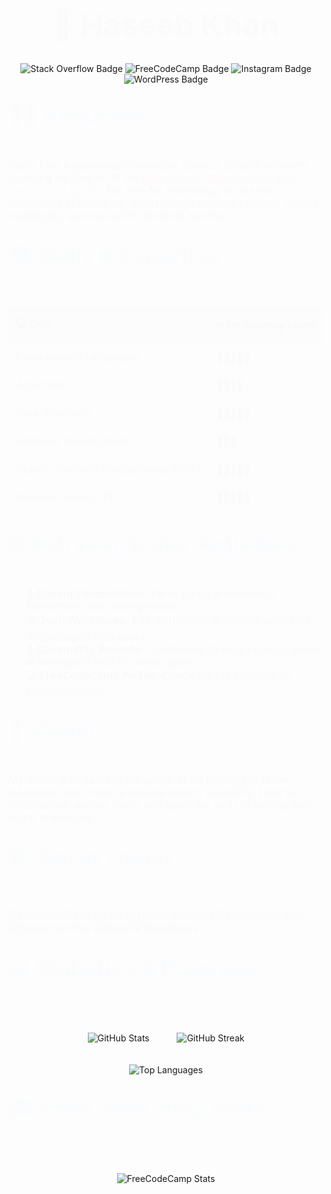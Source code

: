 <h1 align="center" style="font-size: 3.5em; color: #4CAF50; animation: fadeIn 2s;">🌟 Haseeb Khan</h1>

<p align="center">
    <img src="https://img.shields.io/badge/Stack_Overflow-FFA500?style=for-the-badge&logo=stackoverflow" alt="Stack Overflow Badge">
    <img src="https://img.shields.io/badge/FreeCodeCamp-00BFFF?style=for-the-badge&logo=freecodecamp" alt="FreeCodeCamp Badge">
    <img src="https://img.shields.io/badge/Instagram-D32F2F?style=for-the-badge&logo=instagram" alt="Instagram Badge">
    <img src="https://img.shields.io/badge/WordPress-21759B?style=for-the-badge&logo=wordpress" alt="WordPress Badge">
</p>

<h2 style="font-size: 2.5em; color: #2196F3; animation: slideIn 2s;">👨‍🎓 About Me</h2>
<p style="font-size: 1.2em; animation: fadeIn 2s;">
    Hello! I am a passionate Computer Science student currently pursuing my degree at the 
    <a href="https://www.umt.edu.pk" style="color: #FF5722; text-decoration: underline;">University of Management and Technology (UMT)</a>. 
    My love for technology drives me to continually enhance my skills through exciting projects, coding challenges, and real-world problem-solving.
</p>

<h2 style="font-size: 2.5em; color: #2196F3; animation: slideIn 2s;">📚 Skills & Expertise</h2>
<table align="center" style="width: 100%; border-collapse: collapse; font-size: 1.2em; animation: fadeIn 2s;">
    <thead>
        <tr style="background-color: #f2f2f2;">
            <th style="padding: 12px; text-align: left; border-bottom: 2px solid #ddd;">💻 Skill</th>
            <th style="padding: 12px; text-align: left; border-bottom: 2px solid #ddd;">🔥 Proficiency Level</th>
        </tr>
    </thead>
    <tbody>
        <tr>
            <td style="padding: 12px; border-bottom: 1px solid #ddd;">Programming Languages</td>
            <td style="padding: 12px; border-bottom: 1px solid #ddd;">🌟🌟🌟🌟🌟</td>
        </tr>
        <tr>
            <td style="padding: 12px; border-bottom: 1px solid #ddd;">Algorithms</td>
            <td style="padding: 12px; border-bottom: 1px solid #ddd;">🌟🌟🌟🌟</td>
        </tr>
        <tr>
            <td style="padding: 12px; border-bottom: 1px solid #ddd;">Data Structures</td>
            <td style="padding: 12px; border-bottom: 1px solid #ddd;">🌟🌟🌟🌟🌟</td>
        </tr>
        <tr>
            <td style="padding: 12px; border-bottom: 1px solid #ddd;">Software Development</td>
            <td style="padding: 12px; border-bottom: 1px solid #ddd;">🌟🌟🌟</td>
        </tr>
        <tr>
            <td style="padding: 12px; border-bottom: 1px solid #ddd;">Object-Oriented Programming (OOP)</td>
            <td style="padding: 12px; border-bottom: 1px solid #ddd;">🌟🌟🌟🌟🌟</td>
        </tr>
        <tr>
            <td style="padding: 12px; border-bottom: 1px solid #ddd;">Problem Solving (PF)</td>
            <td style="padding: 12px; border-bottom: 1px solid #ddd;">🌟🌟🌟🌟🌟</td>
        </tr>
    </tbody>
</table>

<h2 style="font-size: 2.5em; color: #2196F3; animation: slideIn 2s;">🌐 Extracurricular Activities</h2>
<ul style="font-size: 1.2em; animation: fadeIn 2s; list-style-type: none;">
    <li>🎯 <strong>Coding Competitions:</strong> Participated in numerous hackathons and coding events.</li>
    <li>🛠️ <strong>Tech Workshops:</strong> Led workshops to explore emerging technologies with peers.</li>
    <li>🤝 <strong>Community Projects:</strong> Contributed to local projects aimed at leveraging tech for social good.</li>
    <li>💻 <strong>FreeCodeCamp Profile:</strong> Check out my progress on <a href="https://www.freecodecamp.org/Haseeb__Khan" style="color: #FF5722; text-decoration: underline;">FreeCodeCamp</a>.</li>
</ul>

<h2 style="font-size: 2.5em; color: #2196F3; animation: slideIn 2s;">🚀 Vision</h2>
<p style="font-size: 1.2em; animation: fadeIn 2s;">
    My vision is to harness the power of technology to foster innovation and create a positive impact in society. I aim to continuously evolve, learn, and apply my skills in solving real-world challenges.
</p>

<h2 style="font-size: 2.5em; color: #2196F3; animation: slideIn 2s;">📫 Get in Touch</h2>
<p style="font-size: 1.2em; animation: fadeIn 2s;">
    <a href="https://www.linkedin.com/in/haseebkhan" style="text-decoration: none;">
        <img src="https://img.shields.io/badge/LinkedIn-0077B5?style=for-the-badge&logo=linkedin&logoColor=white" alt="LinkedIn">
    </a>
    <a href="https://www.instagram.com/haseebkhan" style="text-decoration: none;">
        <img src="https://img.shields.io/badge/Instagram-E4405F?style=for-the-badge&logo=instagram&logoColor=white" alt="Instagram">
    </a>
    <a href="https://twitter.com/haseebkhan" style="text-decoration: none;">
        <img src="https://img.shields.io/badge/Twitter-1DA1F2?style=for-the-badge&logo=twitter&logoColor=white" alt="Twitter">
    </a>
    <a href="https://www.reddit.com/user/haseebkhan" style="text-decoration: none;">
        <img src="https://img.shields.io/badge/Reddit-FF4500?style=for-the-badge&logo=reddit&logoColor=white" alt="Reddit">
    </a>
    <a href="https://www.freecodecamp.org/Haseeb__Khan" style="text-decoration: none;">
        <img src="https://img.shields.io/badge/FreeCodeCamp-0A0A23?style=for-the-badge&logo=freecodecamp&logoColor=white" alt="FreeCodeCamp">
    </a>
    <a href="https://stackoverflow.com/users/your-id/haseebkhan" style="text-decoration: none;">
        <img src="https://img.shields.io/badge/StackOverflow-F58025?style=for-the-badge&logo=stackoverflow&logoColor=white" alt="StackOverflow">
    </a>
    <a href="mailto:haseeb@example.com" style="text-decoration: none;">
        <img src="https://img.shields.io/badge/Gmail-D14836?style=for-the-badge&logo=gmail&logoColor=white" alt="Email">
    </a>
    <a href="https://haseebkhan.wordpress.com" style="text-decoration: none;">
        <img src="https://img.shields.io/badge/WordPress-21759B?style=for-the-badge&logo=wordpress&logoColor=white" alt="WordPress">
    </a>
</p>

<h2 style="font-size: 2.5em; color: #2196F3; animation: slideIn 2s;">📊 Statistics & Progress</h2>
<p align="center">
    <img src="https://github-readme-stats.vercel.app/api?username=Haseeb90302348&show_icons=true&theme=radical" alt="GitHub Stats" style="margin: 20px;"/>
    <img src="https://github-readme-streak-stats.herokuapp.com/?user=Haseeb90302348&theme=radical" alt="GitHub Streak" style="margin: 20px;"/>
</p>
<p align="center">
    <img src="https://github-readme-stats.vercel.app/api/top-langs/?username=Haseeb90302348&layout=compact&theme=radical" alt="Top Languages"/>
</p>

<h2 style="font-size: 2.5em; color: #2196F3; animation: slideIn 2s;">🎓 FreeCodeCamp Stats</h2>
<p align="center">
    <img src="https://api.freecodecamp.org/user/Haseeb__Khan" alt="FreeCodeCamp Stats" style="margin: 20px;"/>
</p>

<style>
    @keyframes fadeIn {
        from { opacity: 0; }
        to { opacity: 1; }
    }
    @keyframes slideIn {
        from { transform: translateY(-20px); opacity: 0; }
        to { transform: translateY(0); opacity: 1; }
    }
</style>
